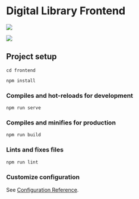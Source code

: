 # Digital Library Frontend

![](https://i.imgur.com/HkW2qQd.png)

![](https://i.imgur.com/13Tevvm.png)

## Project setup
```
cd frontend
```

```
npm install
```

### Compiles and hot-reloads for development
```
npm run serve
```

### Compiles and minifies for production
```
npm run build
```

### Lints and fixes files
```
npm run lint
```

### Customize configuration
See [Configuration Reference](https://cli.vuejs.org/config/).
